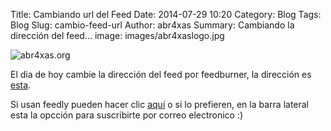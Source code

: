Title: Cambiando url del Feed
Date: 2014-07-29 10:20
Category: Blog
Tags: Blog
Slug: cambio-feed-url
Author: abr4xas
Summary: Cambiando la dirección del feed...
image: images/abr4xaslogo.jpg

![abr4xas.org](http://static.abr4xas.org/abr4xas468.png)

El dia de hoy cambie la dirección del feed por feedburner,  la dirección es [esta](http://feeds.feedburner.com/ElBlogDeAbr4xas).

Si usan feedly pueden hacer clic <a href="http://cloud.feedly.com/#subscription%2Ffeed%2Fhttp%3A%2F%2Ffeeds.feedburner.com%2FElBlogDeAbr4xas" target="_blank">aquí</a> o si lo prefieren, en la barra lateral esta la opcción para suscribirte por correo electronico :)

